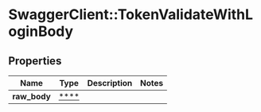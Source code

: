# SwaggerClient::TokenValidateWithLoginBody

## Properties
Name | Type | Description | Notes
------------ | ------------- | ------------- | -------------
**raw_body** | [****](.md) |  | 

